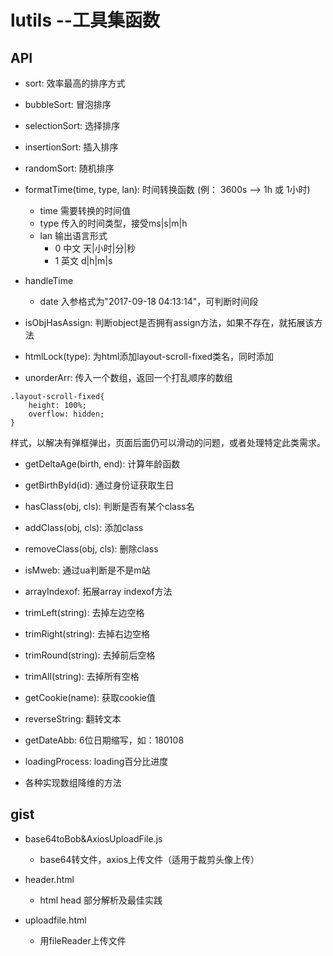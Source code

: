 # lutils --工具集函数

## API
- sort: 效率最高的排序方式
- bubbleSort: 冒泡排序
- selectionSort: 选择排序
- insertionSort: 插入排序
- randomSort: 随机排序

- formatTime(time, type, lan): 时间转换函数 (例： 3600s --> 1h 或 1小时)
    - time 需要转换的时间值
    - type 传入的时间类型，接受ms|s|m|h
    - lan 输出语言形式
        - 0 中文 天|小时|分|秒
        - 1 英文 d|h|m|s

- handleTime
    - date 入参格式为"2017-09-18 04:13:14"，可判断时间段

- isObjHasAssign: 判断object是否拥有assign方法，如果不存在，就拓展该方法
- htmlLock(type): 为html添加layout-scroll-fixed类名，同时添加
- unorderArr: 传入一个数组，返回一个打乱顺序的数组
```
.layout-scroll-fixed{
    height: 100%;
    overflow: hidden;
}
```
样式，以解决有弹框弹出，页面后面仍可以滑动的问题，或者处理特定此类需求。
- getDeltaAge(birth, end): 计算年龄函数
- getBirthById(id): 通过身份证获取生日
- hasClass(obj, cls): 判断是否有某个class名
- addClass(obj, cls): 添加class
- removeClass(obj, cls): 删除class
- isMweb: 通过ua判断是不是m站
- arrayIndexof: 拓展array indexof方法
- trimLeft(string): 去掉左边空格
- trimRight(string): 去掉右边空格
- trimRound(string): 去掉前后空格
- trimAll(string): 去掉所有空格
- getCookie(name): 获取cookie值
- reverseString: 翻转文本
- getDateAbb: 6位日期缩写，如：180108

- loadingProcess: loading百分比进度

- 各种实现数组降维的方法

## gist

- base64toBob&AxiosUploadFile.js
    - base64转文件，axios上传文件（适用于裁剪头像上传）

- header.html
    - html head 部分解析及最佳实践

- uploadfile.html
    - 用fileReader上传文件